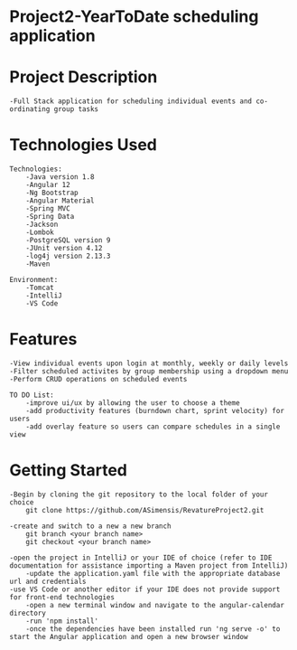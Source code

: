 # Project2-YearToDate scheduling application

# Project Description
    -Full Stack application for scheduling individual events and co-ordinating group tasks 

# Technologies Used
    Technologies:
        -Java version 1.8
        -Angular 12
        -Ng Bootstrap
        -Angular Material
        -Spring MVC
        -Spring Data
        -Jackson
        -Lombok
        -PostgreSQL version 9
        -JUnit version 4.12
        -log4j version 2.13.3
        -Maven

    Environment:
        -Tomcat
        -IntelliJ
        -VS Code

# Features
    -View individual events upon login at monthly, weekly or daily levels
    -Filter scheduled activites by group membership using a dropdown menu
    -Perform CRUD operations on scheduled events 

    TO DO List:
        -improve ui/ux by allowing the user to choose a theme
        -add productivity features (burndown chart, sprint velocity) for users
        -add overlay feature so users can compare schedules in a single view
# Getting Started
    -Begin by cloning the git repository to the local folder of your choice
        git clone https://github.com/ASimensis/RevatureProject2.git
    
    -create and switch to a new a new branch
        git branch <your branch name>
        git checkout <your branch name>
    
    -open the project in IntelliJ or your IDE of choice (refer to IDE documentation for assistance importing a Maven project from IntelliJ)
        -update the application.yaml file with the appropriate database url and credentials
    -use VS Code or another editor if your IDE does not provide support for front-end technologies
        -open a new terminal window and navigate to the angular-calendar directory
        -run 'npm install'
        -once the dependencies have been installed run 'ng serve -o' to start the Angular application and open a new browser window
    
